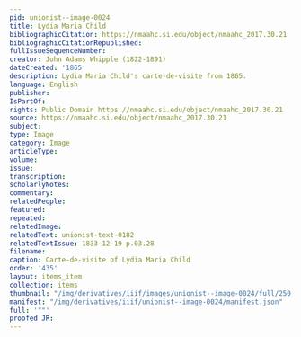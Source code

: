 ```yaml
---
pid: unionist--image-0024
title: Lydia Maria Child
bibliographicCitation: https://nmaahc.si.edu/object/nmaahc_2017.30.21
bibliographicCitationRepublished: 
fullIssueSequenceNumber: 
creator: John Adams Whipple (1822-1891)
dateCreated: '1865'
description: Lydia Maria Child's carte-de-visite from 1865.
language: English
publisher: 
IsPartOf: 
rights: Public Domain https://nmaahc.si.edu/object/nmaahc_2017.30.21
source: https://nmaahc.si.edu/object/nmaahc_2017.30.21
subject: 
type: Image
category: Image
articleType: 
volume: 
issue: 
transcription: 
scholarlyNotes: 
commentary: 
relatedPeople: 
featured: 
repeated: 
relatedImage: 
relatedText: unionist-text-0182
relatedTextIssue: 1833-12-19 p.03.28
filename: 
caption: Carte-de-visite of Lydia Maria Child
order: '435'
layout: items_item
collection: items
thumbnail: "/img/derivatives/iiif/images/unionist--image-0024/full/250,/0/default.jpg"
manifest: "/img/derivatives/iiif/unionist--image-0024/manifest.json"
full: '""'
proofed JR: 
---
```

